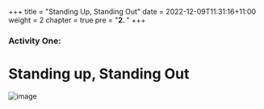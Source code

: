 +++
title = "Standing Up, Standing Out"
date = 2022-12-09T11:31:16+11:00
weight = 2
chapter = true
pre = "<b>2. </b>"
+++

### Activity One:
#  Standing up, Standing Out

![image](images/crowd-image.png)
